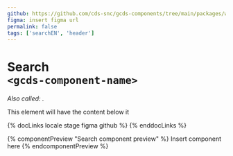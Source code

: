 ```yaml
---
github: https://github.com/cds-snc/gcds-components/tree/main/packages/web/src/components/gcds-enter-component-name
figma: insert figma url
permalink: false
tags: ['searchEN', 'header']
---
```


# Search <br>`<gcds-component-name>`

_Also called: ._

This element will have the content below it

{% docLinks locale stage figma github %}
{% enddocLinks %}

{% componentPreview "Search component preview" %}
Insert component here
{% endcomponentPreview %}
